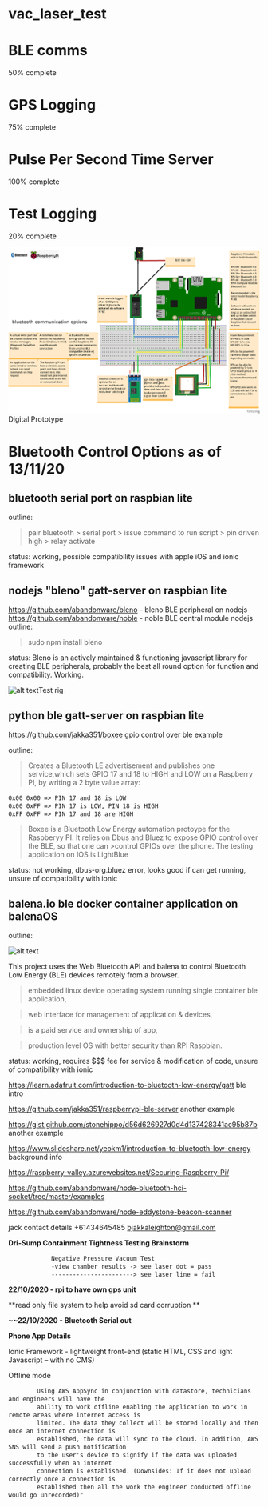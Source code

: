 #                                          vac_laser_test

# BLE comms

50% complete

# GPS Logging

75% complete

# Pulse Per Second Time Server

100% complete

# Test Logging

20% complete


![alt text](https://github.com/jakka351/vac_laser_test/blob/master/_updatebluetoothrasp.png?raw=true)Digital Prototype

# Bluetooth Control Options as of 13/11/20
## bluetooth serial port on raspbian lite

outline:

>pair bluetooth > serial port > issue command to run script > pin driven high > relay activate 

status: working, possible compatibility issues with apple iOS and ionic framework


## nodejs "bleno" gatt-server on raspbian lite

https://github.com/abandonware/bleno - bleno BLE peripheral on nodejs
https://github.com/abandonware/noble - noble BLE central module nodejs
outline:

>sudo npm install bleno

status: Bleno is an actively maintained & functioning javascript library for creating BLE peripherals, probably the best all round option for function and compatibility. Working.

![alt text](https://github.com/jakka351/vac_laser_test/blob/bluetooth/images/20201105_093431.jpg?raw=true)Test rig

## python ble gatt-server on raspbian lite

https://github.com/jakka351/boxee gpio control over ble example

outline:

>Creates a Bluetooth LE advertisement and publishes one service,which sets GPIO 17 and 18 to HIGH and LOW on a Raspberry PI, by writing a 2 byte value array:

    0x00 0x00 => PIN 17 and 18 is LOW
    0x00 0xFF => PIN 17 is LOW, PIN 18 is HIGH
    0xFF 0xFF => PIN 17 and 18 are HIGH

>Boxee is a Bluetooth Low Energy automation protoype for the Raspberyy PI. It relies on Dbus and Bluez to expose GPIO control over the BLE, so that one can >control GPIOs over the phone. The testing application on IOS is LightBlue

status: not working, dbus-org.bluez error, looks good if can get running, unsure of compatibility with ionic


## balena.io ble docker container application on balenaOS

outline:

![alt text](https://raw.githubusercontent.com/jakka351/vac_laser_test/bluetooth/bal.png?raw=true) 


This project uses the Web Bluetooth API and balena to control Bluetooth Low Energy (BLE) devices remotely from a browser.

>embedded linux device operating system running single container ble application, 

>web interface for management of application & devices, 

>is a paid service and ownership of app, 

>production level OS with better security than RPI Raspbian.

status: working, requires $$$ fee for service & modification of code, unsure of compatibility with ionic


   https://learn.adafruit.com/introduction-to-bluetooth-low-energy/gatt ble intro
   
   https://github.com/jakka351/raspberrypi-ble-server another example
   
   https://gist.github.com/stonehippo/d56d626927d0d4d137428341ac95b87b another example
   
   https://www.slideshare.net/yeokm1/introduction-to-bluetooth-low-energy background info
   
   https://raspberry-valley.azurewebsites.net/Securing-Raspberry-Pi/
   
   https://github.com/abandonware/node-bluetooth-hci-socket/tree/master/examples
   
   https://github.com/abandonware/node-eddystone-beacon-scanner
   


jack contact details +61434645485 bjakkaleighton@gmail.com 

**Dri-Sump Containment Tightness Testing Brainstorm**

                Negative Pressure Vacuum Test
                -view chamber results -> see laser dot = pass
                -----------------------> see laser line = fail
               
                
**22/10/2020 - rpi to have own gps unit**
   
   **read only file system to help avoid sd card corruption **           

   **~~22/10/2020 - Bluetooth Serial out**


   **Phone App Details**

Ionic Framework - lightweight front-end (static HTML, CSS and light Javascript – with no CMS) 

Offline mode 
           
            Using AWS AppSync in conjunction with datastore, technicians and engineers will have the
            ability to work offline enabling the application to work in remote areas where internet access is
            limited. The data they collect will be stored locally and then once an internet connection is
            established, the data will sync to the cloud. In addition, AWS SNS will send a push notification
            to the user's device to signify if the data was uploaded successfully when an internet
            connection is established. (Downsides: If it does not upload correctly once a connection is
            established then all the work the engineer conducted offline would go unrecorded)"

